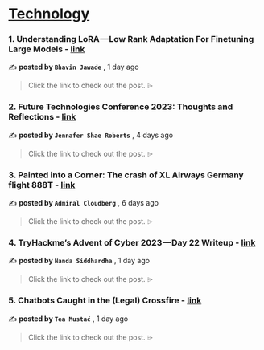 
<h1><a href=https://medium.com/tag/technology/recommended target="_blank" rel="noopener noreferrer">Technology</a></h1>
<h3>1. Understanding LoRA — Low Rank Adaptation For Finetuning Large Models - <a href=https://medium.com/towards-data-science/understanding-lora-low-rank-adaptation-for-finetuning-large-models-936bce1a07c6?source=tag_recommended_feed---------0-84----------technology----------db869caf_a139_4d0a_bb36_1f6c30d03180------- target="_blank" rel="noopener noreferrer">link</a></h3>

✍️ **posted by `Bhavin Jawade`** <date> , 1 day ago</date>

<blockquote>Click the link to check out the post. ⌲</blockquote>

<h3>2. Future Technologies Conference 2023: Thoughts and Reflections - <a href=https://medium.com/accel-ai/future-technologies-conference-2023-thoughts-and-reflections-e04e6a0ca4ba?source=tag_recommended_feed---------1-107----------technology----------db869caf_a139_4d0a_bb36_1f6c30d03180------- target="_blank" rel="noopener noreferrer">link</a></h3>

✍️ **posted by `Jennafer Shae Roberts`** <date> , 4 days ago</date>

<blockquote>Click the link to check out the post. ⌲</blockquote>

<h3>3. Painted into a Corner: The crash of XL Airways Germany flight 888T - <a href=https://medium.com/@admiralcloudberg/painted-into-a-corner-the-crash-of-xl-airways-germany-flight-888t-04257538ac3b?source=tag_recommended_feed---------2-85----------technology----------db869caf_a139_4d0a_bb36_1f6c30d03180------- target="_blank" rel="noopener noreferrer">link</a></h3>

✍️ **posted by `Admiral Cloudberg`** <date> , 6 days ago</date>

<blockquote>Click the link to check out the post. ⌲</blockquote>

<h3>4. TryHackme’s Advent of Cyber 2023 — Day 22 Writeup - <a href=https://medium.com/@nandasiddhardha/tryhackmes-advent-of-cyber-2023-day-22-writeup-2e7273273df4?source=tag_recommended_feed---------3-84----------technology----------db869caf_a139_4d0a_bb36_1f6c30d03180------- target="_blank" rel="noopener noreferrer">link</a></h3>

✍️ **posted by `Nanda Siddhardha`** <date> , 1 day ago</date>

<blockquote>Click the link to check out the post. ⌲</blockquote>

<h3>5. Chatbots Caught in the (Legal) Crossfire - <a href=https://medium.com/towards-data-science/chatbots-caught-in-the-legal-crossfire-6644aaa6954f?source=tag_recommended_feed---------4-107----------technology----------db869caf_a139_4d0a_bb36_1f6c30d03180------- target="_blank" rel="noopener noreferrer">link</a></h3>

✍️ **posted by `Tea Mustać`** <date> , 1 day ago</date>

<blockquote>Click the link to check out the post. ⌲</blockquote>

